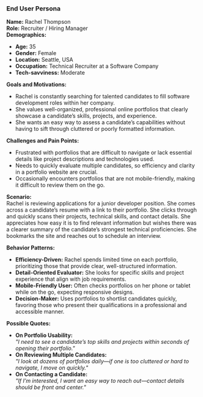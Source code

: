 ### **End User Persona**

**Name:** Rachel Thompson  
**Role:** Recruiter / Hiring Manager  
**Demographics:**  
- **Age:** 35  
- **Gender:** Female  
- **Location:** Seattle, USA  
- **Occupation:** Technical Recruiter at a Software Company  
- **Tech-savviness:** Moderate

**Goals and Motivations:**  
- Rachel is constantly searching for talented candidates to fill software development roles within her company.
- She values well-organized, professional online portfolios that clearly showcase a candidate’s skills, projects, and experience.
- She wants an easy way to assess a candidate’s capabilities without having to sift through cluttered or poorly formatted information.

**Challenges and Pain Points:**  
- Frustrated with portfolios that are difficult to navigate or lack essential details like project descriptions and technologies used.
- Needs to quickly evaluate multiple candidates, so efficiency and clarity in a portfolio website are crucial.
- Occasionally encounters portfolios that are not mobile-friendly, making it difficult to review them on the go.

**Scenario:**  
Rachel is reviewing applications for a junior developer position. She comes across a candidate’s resume with a link to their portfolio. She clicks through and quickly scans their projects, technical skills, and contact details. She appreciates how easy it is to find relevant information but wishes there was a clearer summary of the candidate’s strongest technical proficiencies. She bookmarks the site and reaches out to schedule an interview.

**Behavior Patterns:**  

- **Efficiency-Driven:** Rachel spends limited time on each portfolio, prioritizing those that provide clear, well-structured information.
- **Detail-Oriented Evaluator:** She looks for specific skills and project experience that align with job requirements.
- **Mobile-Friendly User:** Often checks portfolios on her phone or tablet while on the go, expecting responsive designs.
- **Decision-Maker:** Uses portfolios to shortlist candidates quickly, favoring those who present their qualifications in a professional and accessible manner.

**Possible Quotes:**  
- **On Portfolio Usability:**  
  *"I need to see a candidate’s top skills and projects within seconds of opening their portfolio."*  
- **On Reviewing Multiple Candidates:**  
  *"I look at dozens of portfolios daily—if one is too cluttered or hard to navigate, I move on quickly."*  
- **On Contacting a Candidate:**  
  *"If I’m interested, I want an easy way to reach out—contact details should be front and center."*
